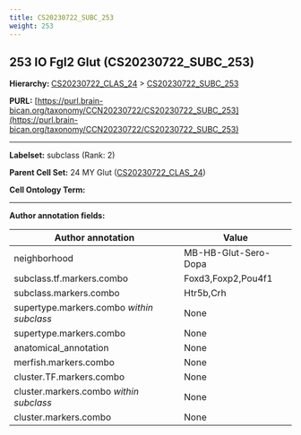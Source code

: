 ```yaml
---
title: CS20230722_SUBC_253
weight: 253
---
```

## 253 IO Fgl2 Glut (CS20230722_SUBC_253)
<b>Hierarchy: </b>
[CS20230722_CLAS_24](../CS20230722_CLAS_24) >
[CS20230722_SUBC_253](../CS20230722_SUBC_253)

**PURL:** [https://purl.brain-bican.org/taxonomy/CCN20230722/CS20230722_SUBC_253](https://purl.brain-bican.org/taxonomy/CCN20230722/CS20230722_SUBC_253)

---


**Labelset:** subclass (Rank: 2)

**Parent Cell Set:** 24 MY Glut ([CS20230722_CLAS_24](../CS20230722_CLAS_24))



**Cell Ontology Term:** 

[MARKER GENES.]: #


---

[TRANSFERRED ANNOTATIONS.]: #


[AUTHOR ANNOTATION FIELDS.]: #


**Author annotation fields:**

| Author annotation | Value |
|-------------------|-------|
|neighborhood|MB-HB-Glut-Sero-Dopa|
|subclass.tf.markers.combo|Foxd3,Foxp2,Pou4f1|
|subclass.markers.combo|Htr5b,Crh|
|supertype.markers.combo _within subclass_|None|
|supertype.markers.combo|None|
|anatomical_annotation|None|
|merfish.markers.combo|None|
|cluster.TF.markers.combo|None|
|cluster.markers.combo _within subclass_|None|
|cluster.markers.combo|None|
